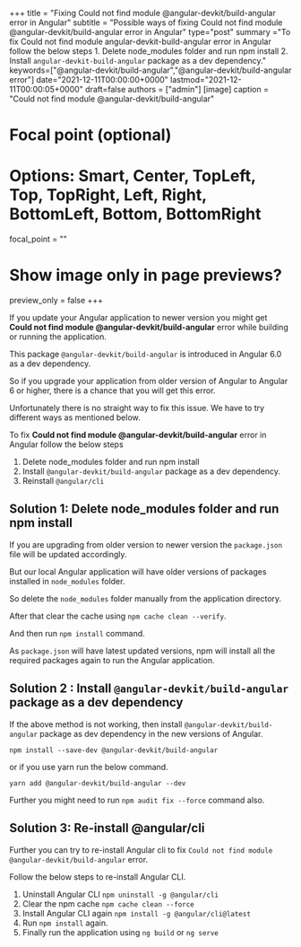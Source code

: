 +++
title = "Fixing Could not find module @angular-devkit/build-angular error in Angular"
subtitle = "Possible ways of fixing Could not find module @angular-devkit/build-angular error in Angular"
type="post"
summary ="To fix Could not find module angular-devkit-build-angular error in Angular follow the below steps 1. Delete node_modules folder and run npm install 2. Install `angular-devkit-build-angular` package as a dev dependency."
keywords=["@angular-devkit/build-angular","@angular-devkit/build-angular error"]
date="2021-12-11T00:00:00+0000"
lastmod="2021-12-11T00:00:05+0000"
draft=false
authors = ["admin"]
[image]
  caption = "Could not find module @angular-devkit/build-angular"

  # Focal point (optional)
  # Options: Smart, Center, TopLeft, Top, TopRight, Left, Right, BottomLeft, Bottom, BottomRight
  focal_point = ""

  # Show image only in page previews?
  preview_only = false
+++

If you update your Angular application to newer version you might get **Could not find module @angular-devkit/build-angular** error while building or running the application. 

This package `@angular-devkit/build-angular` is introduced in Angular 6.0 as a dev dependency. 

So if you upgrade your application from older version of Angular to Angular 6 or higher, there is a chance that you will get this error. 

Unfortunately there is no straight way to fix this issue. We have to try different ways as mentioned below. 

To fix **Could not find module @angular-devkit/build-angular** error in Angular follow the below steps

1. Delete node_modules folder and run npm install
2. Install `@angular-devkit/build-angular` package as a dev dependency. 
3. Reinstall `@angular/cli`

## Solution 1: Delete node_modules folder and run npm install

If you are upgrading from older version to newer version the `package.json` file will be updated accordingly. 

But our local Angular application will have older versions of packages installed in `node_modules` folder. 

So delete the `node_modules` folder manually from the application directory. 

After that clear the cache using `npm cache clean --verify`.

And then run `npm install` command. 

As `package.json` will have latest updated versions, npm will install all the required packages again to run the Angular application.

## Solution 2 : Install `@angular-devkit/build-angular` package as a dev dependency

If the above method is not working, then install `@angular-devkit/build-angular` package as dev dependency in the new versions of Angular. 

```
npm install --save-dev @angular-devkit/build-angular
```
or if you use yarn run the below command. 
```
yarn add @angular-devkit/build-angular --dev
```
Further you might need to run `npm audit fix --force` command also. 

## Solution 3: Re-install @angular/cli

Further you can try to re-install Angular cli to fix `Could not find module @angular-devkit/build-angular` error. 

Follow the below steps to re-install Angular CLI. 

1. Uninstall Angular CLI `npm uninstall -g @angular/cli`
2. Clear the npm cache `npm cache clean --force`
3. Install Angular CLI again `npm install -g @angular/cli@latest`
4. Run `npm install` again.
5. Finally run the application using `ng build` or `ng serve`